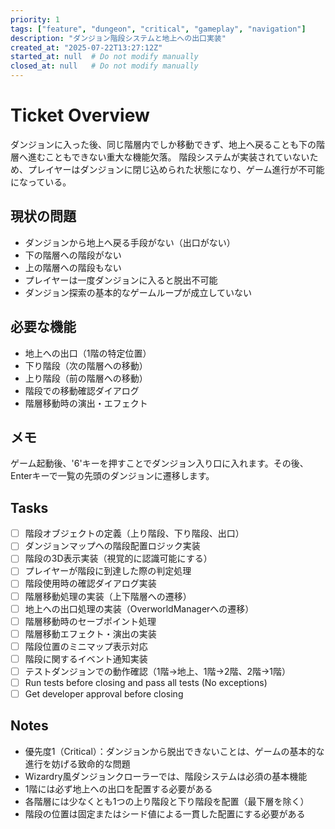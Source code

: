 ```yaml
---
priority: 1
tags: ["feature", "dungeon", "critical", "gameplay", "navigation"]
description: "ダンジョン階段システムと地上への出口実装"
created_at: "2025-07-22T13:27:12Z"
started_at: null  # Do not modify manually
closed_at: null   # Do not modify manually
---
```


# Ticket Overview

ダンジョンに入った後、同じ階層内でしか移動できず、地上へ戻ることも下の階層へ進むこともできない重大な機能欠落。
階段システムが実装されていないため、プレイヤーはダンジョンに閉じ込められた状態になり、ゲーム進行が不可能になっている。

## 現状の問題
- ダンジョンから地上へ戻る手段がない（出口がない）
- 下の階層への階段がない
- 上の階層への階段もない
- プレイヤーは一度ダンジョンに入ると脱出不可能
- ダンジョン探索の基本的なゲームループが成立していない

## 必要な機能
- 地上への出口（1階の特定位置）
- 下り階段（次の階層への移動）
- 上り階段（前の階層への移動）
- 階段での移動確認ダイアログ
- 階層移動時の演出・エフェクト

## メモ

ゲーム起動後、'6'キーを押すことでダンジョン入り口に入れます。その後、Enterキーで一覧の先頭のダンジョンに遷移します。

## Tasks

- [ ] 階段オブジェクトの定義（上り階段、下り階段、出口）
- [ ] ダンジョンマップへの階段配置ロジック実装
- [ ] 階段の3D表示実装（視覚的に認識可能にする）
- [ ] プレイヤーが階段に到達した際の判定処理
- [ ] 階段使用時の確認ダイアログ実装
- [ ] 階層移動処理の実装（上下階層への遷移）
- [ ] 地上への出口処理の実装（OverworldManagerへの遷移）
- [ ] 階層移動時のセーブポイント処理
- [ ] 階層移動エフェクト・演出の実装
- [ ] 階段位置のミニマップ表示対応
- [ ] 階段に関するイベント通知実装
- [ ] テストダンジョンでの動作確認（1階→地上、1階→2階、2階→1階）
- [ ] Run tests before closing and pass all tests (No exceptions)
- [ ] Get developer approval before closing

## Notes

- 優先度1（Critical）：ダンジョンから脱出できないことは、ゲームの基本的な進行を妨げる致命的な問題
- Wizardry風ダンジョンクローラーでは、階段システムは必須の基本機能
- 1階には必ず地上への出口を配置する必要がある
- 各階層には少なくとも1つの上り階段と下り階段を配置（最下層を除く）
- 階段の位置は固定またはシード値による一貫した配置にする必要がある
